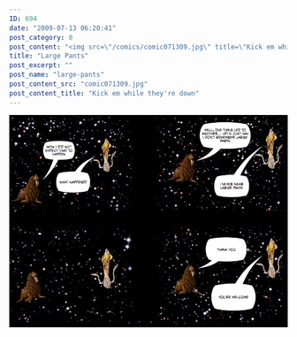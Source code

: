 ```yaml
---
ID: 694
date: "2009-07-13 06:20:41"
post_category: 0
post_content: "<img src=\"/comics/comic071309.jpg\" title=\"Kick em while they're down\" />"
title: "Large Pants"
post_excerpt: ""
post_name: "large-pants"
post_content_src: "comic071309.jpg"
post_content_title: "Kick em while they're down"
---
```



[![Kick em while they're down](/comics-hi-res/comic071309.jpg)](/comics-hi-res/comic071309.jpg "Kick em while they're down")
